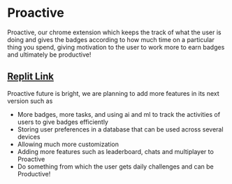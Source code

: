 # Proactive

Proactive, our chrome extension which keeps the track of what the user is doing and gives the badges according to how much time on a particular thing you spend, giving motivation to the user to work more to earn badges and ultimately be productive!

## [Replit Link](https://Chrome-Tracker.alvinphilips.repl.co)

Proactive future is bright, we are planning to add more features in its next version such as
- More badges, more tasks, and using ai and ml to track the activities of users to give badges efficiently
- Storing user preferences in a database that can be used across several devices
- Allowing much more customization
- Adding more features such as leaderboard, chats and multiplayer to Proactive
- Do something from which the user gets daily challenges and can be Productive!

